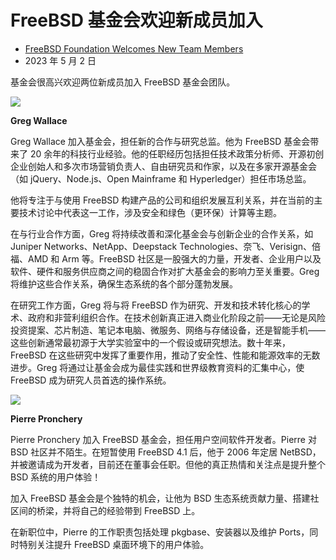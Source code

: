 # FreeBSD 基金会欢迎新成员加入

- [FreeBSD Foundation Welcomes New Team Members](https://freebsdfoundation.org/blog/freebsd-foundation-welcomes-new-team-members/)
- 2023 年 5 月 2 日

基金会很高兴欢迎两位新成员加入 FreeBSD 基金会团队。

![](https://freebsdfoundation.org/wp-content/uploads/2023/05/gw_forweb-1024x1024.png)

**Greg Wallace**

Greg Wallace 加入基金会，担任新的合作与研究总监。他为 FreeBSD 基金会带来了 20 余年的科技行业经验。他的任职经历包括担任技术政策分析师、开源初创企业创始人和多次市场营销负责人、自由研究员和作家，以及在多家开源基金会（如 jQuery、Node.js、Open Mainframe 和 Hyperledger）担任市场总监。

他将专注于与使用 FreeBSD 构建产品的公司和组织发展互利关系，并在当前的主要技术讨论中代表这一工作，涉及安全和绿色（更环保）计算等主题。

在与行业合作方面，Greg 将持续改善和深化基金会与创新企业的合作关系，如 Juniper Networks、NetApp、Deepstack Technologies、奈飞、Verisign、倍福、AMD 和 Arm 等。FreeBSD 社区是一股强大的力量，开发者、企业用户以及软件、硬件和服务供应商之间的稳固合作对扩大基金会的影响力至关重要。Greg 将维护这些合作关系，确保生态系统的各个部分蓬勃发展。

在研究工作方面，Greg 将与将 FreeBSD 作为研究、开发和技术转化核心的学术、政府和非营利组织合作。在技术创新真正进入商业化阶段之前——无论是风险投资提案、芯片制造、笔记本电脑、微服务、网络与存储设备，还是智能手机——这些创新通常最初源于大学实验室中的一个假设或研究想法。数十年来，FreeBSD 在这些研究中发挥了重要作用，推动了安全性、性能和能源效率的无数进步。Greg 将通过让基金会成为最佳实践和世界级教育资料的汇集中心，使 FreeBSD 成为研究人员首选的操作系统。

![](https://freebsdfoundation.org/wp-content/uploads/2023/05/Pierre-Pronchery-square.png)

**Pierre Pronchery**

Pierre Pronchery 加入 FreeBSD 基金会，担任用户空间软件开发者。Pierre 对 BSD 社区并不陌生。在短暂使用 FreeBSD 4.1 后，他于 2006 年定居 NetBSD，并被邀请成为开发者，目前还在董事会任职。但他的真正热情和关注点是提升整个 BSD 系统的用户体验！

加入 FreeBSD 基金会是个独特的机会，让他为 BSD 生态系统贡献力量、搭建社区间的桥梁，并将自己的经验带到 FreeBSD 上。

在新职位中，Pierre 的工作职责包括处理 pkgbase、安装器以及维护 Ports，同时特别关注提升 FreeBSD 桌面环境下的用户体验。
